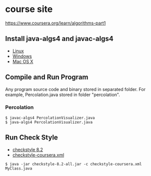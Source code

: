 # course site
https://www.coursera.org/learn/algorithms-part1

## Install java-algs4 and javac-algs4
* [Linux](http://algs4.cs.princeton.edu/linux/)
* [Windows](http://algs4.cs.princeton.edu/windows/)
* [Mac OS X](http://algs4.cs.princeton.edu/mac/)

## Compile and Run Program
Any program source code and binary stored in separated folder. For example, Percolation.java stored in folder "percolation".

### Percolation
```
$ javac-algs4 PercolationVisualizer.java
$ java-algs4 PercolationVisualizer.java
```

## Run Check Style
* [checkstyle 8.2](http://checkstyle.sourceforge.net/)
* [checkstyle-coursera.xml](http://algs4.cs.princeton.edu/linux/checkstyle-algs4.xml)

```
$ java -jar checkstyle-8.2-all.jar -c checkstyle-coursera.xml MyClass.java
```
